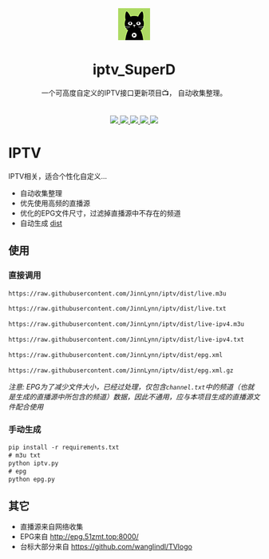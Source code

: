 <div align="center">
  <img src="./static/images/logo.png" alt="logo"/>
  <h1 align="center">iptv_SuperD</h1>
</div>

<div align="center">一个可高度自定义的IPTV接口更新项目📺， 自动收集整理。</div>
<br>
<p align="center">
  <a href="https://github.com/alantang1977/iptv_SuperD/releases">
    <img src="https://img.shields.io/github/v/release/alantang1977/iptv_SuperD" />
  </a>
  <a href="https://www.python.org/">
    <img src="https://img.shields.io/badge/python-%20%3D%203.13-47c219" />
  </a>
  <a href="https://github.com/alantang1977/iptv_SuperD/releases">
    <img src="https://img.shields.io/github/downloads/alantang1977/iptv_SuperD/total" />
  </a>
  <a href="https://github.com/alantang1977/iptv_SuperD">
    <img src="https://img.shields.io/github/stars/alantang1977/iptv_SuperD" />
  </a>
  <a href="https://github.com/alantang1977/iptv_SuperD/fork">
    <img src="https://img.shields.io/github/forks/alantang1977/iptv_SuperD" />
  </a>
</p>



# IPTV

IPTV相关，适合个性化自定义...

* 自动收集整理
* 优先使用高频的直播源
* 优化的EPG文件尺寸，过滤掉直播源中不存在的频道
* 自动生成 [dist](https://github.com/JinnLynn/iptv/tree/dist)

## 使用

### 直接调用

```txt
https://raw.githubusercontent.com/JinnLynn/iptv/dist/live.m3u
```

```txt
https://raw.githubusercontent.com/JinnLynn/iptv/dist/live.txt
```

```txt
https://raw.githubusercontent.com/JinnLynn/iptv/dist/live-ipv4.m3u
```

```txt
https://raw.githubusercontent.com/JinnLynn/iptv/dist/live-ipv4.txt
```

```txt
https://raw.githubusercontent.com/JinnLynn/iptv/dist/epg.xml
```

```txt
https://raw.githubusercontent.com/JinnLynn/iptv/dist/epg.xml.gz
```

*注意: EPG为了减少文件大小，已经过处理，仅包含`channel.txt`中的频道（也就是生成的直播源中所包含的频道）数据，因此不通用，应与本项目生成的直播源文件配合使用*

### 手动生成

```shell
pip install -r requirements.txt
# m3u txt
python iptv.py
# epg
python epg.py
```

## 其它

* 直播源来自网络收集
* EPG来自 http://epg.51zmt.top:8000/
* 台标大部分来自 https://github.com/wanglindl/TVlogo
